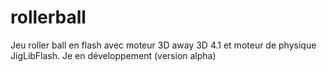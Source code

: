 rollerball
==========
Jeu roller ball en flash avec moteur 3D away 3D 4.1 et moteur de physique JigLibFlash. Je en développement (version alpha)
